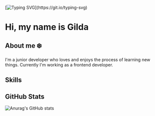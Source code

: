 [![Typing SVG](https://readme-typing-svg.herokuapp.com?font=Exo&color=%237AEBB3&size=30&center=true&vCenter=true&lines=Welcome+to+my+page!)](https://git.io/typing-svg)
# Hi, my name is Gilda 
## About me :snowflake:
I'm a junior developer who loves and enjoys the process of learning new things. Currently I'm working as a frontend developer.
## Skills
## GitHub Stats
![Anurag's GitHub stats](https://github-readme-stats.vercel.app/api?username=gmrp22&theme=cobalt&show_icons=false)
